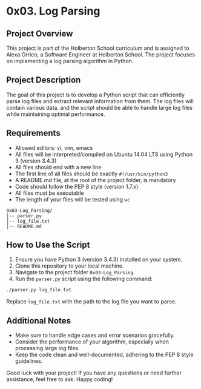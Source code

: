 # 0x03. Log Parsing

## Project Overview
This project is part of the Holberton School curriculum and is assigned to Alexa Orrico, a Software Engineer at Holberton School. The project focuses on implementing a log parsing algorithm in Python.

## Project Description
The goal of this project is to develop a Python script that can efficiently parse log files and extract relevant information from them. The log files will contain various data, and the script should be able to handle large log files while maintaining optimal performance.

## Requirements
- Allowed editors: vi, vim, emacs
- All files will be interpreted/compiled on Ubuntu 14.04 LTS using Python 3 (version 3.4.3)
- All files should end with a new line
- The first line of all files should be exactly `#!/usr/bin/python3`
- A README.md file, at the root of the project folder, is mandatory
- Code should follow the PEP 8 style (version 1.7.x)
- All files must be executable
- The length of your files will be tested using `wc`

```
0x03-Log_Parsing/
│-- parser.py
│-- log_file.txt
│-- README.md
```

## How to Use the Script
1. Ensure you have Python 3 (version 3.4.3) installed on your system.
2. Clone this repository to your local machine.
3. Navigate to the project folder `0x03-Log_Parsing`.
4. Run the `parser.py` script using the following command:

```bash
./parser.py log_file.txt
```

Replace `log_file.txt` with the path to the log file you want to parse.

## Additional Notes
- Make sure to handle edge cases and error scenarios gracefully.
- Consider the performance of your algorithm, especially when processing large log files.
- Keep the code clean and well-documented, adhering to the PEP 8 style guidelines.

Good luck with your project! If you have any questions or need further assistance, feel free to ask. Happy coding!
